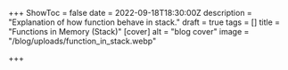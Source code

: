 +++
ShowToc = false
date = 2022-09-18T18:30:00Z
description = "Explanation of how function behave in stack."
draft = true
tags = []
title = "Functions in Memory (Stack)"
[cover]
alt = "blog cover"
image = "/blog/uploads/function_in_stack.webp"

+++
